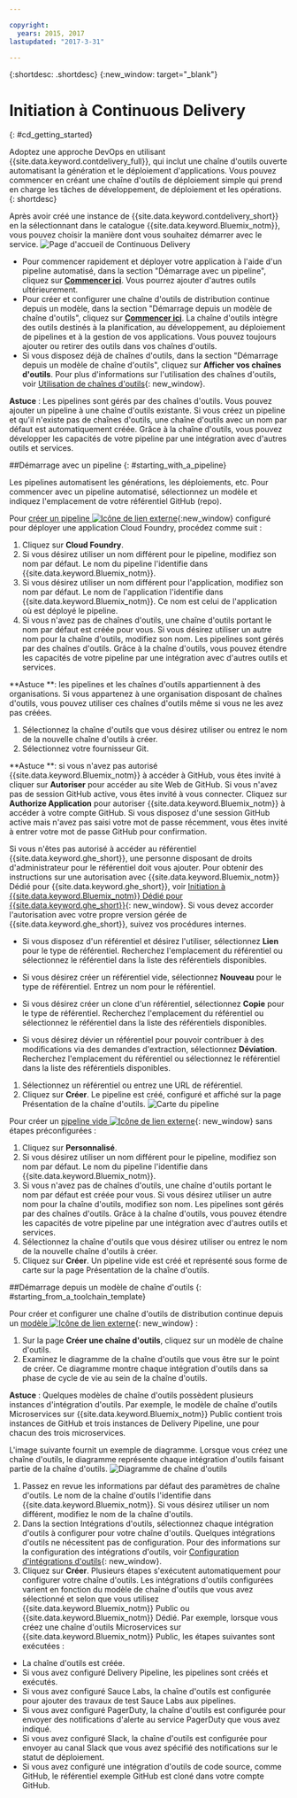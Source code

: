 ```yaml
---

copyright:
  years: 2015, 2017
lastupdated: "2017-3-31"

---
```


{:shortdesc: .shortdesc}
{:new_window: target="_blank"}

# Initiation à Continuous Delivery
{: #cd_getting_started}

Adoptez une approche DevOps en utilisant {{site.data.keyword.contdelivery_full}}, qui inclut une chaîne d'outils ouverte automatisant la génération et le déploiement d'applications. Vous
pouvez commencer en créant une chaîne d'outils de déploiement simple qui prend en charge les tâches de développement, de déploiement et les opérations.
{: shortdesc}

Après avoir créé une instance de {{site.data.keyword.contdelivery_short}} en la sélectionnant dans le catalogue {{site.data.keyword.Bluemix_notm}}, vous pouvez choisir la manière dont vous souhaitez démarrer avec le service.
 ![Page d'accueil de Continuous Delivery](images/cd_landing_page.png)

 * Pour commencer rapidement et déployer votre application à l'aide d'un pipeline automatisé, dans la section
"Démarrage avec un pipeline", cliquez sur **[Commencer ici](#starting_with_a_pipeline)**. Vous pourrez ajouter d'autres outils ultérieurement.
 * Pour créer et configurer une chaîne d'outils de distribution continue depuis un modèle, dans la section "Démarrage depuis un modèle de chaîne d'outils", cliquez sur **[Commencer ici](#starting_from_a_toolchain_template)**. La chaîne d'outils intègre des outils destinés à la planification, au développement, au déploiement de pipelines et à la gestion de vos applications. Vous pouvez toujours ajouter ou retirer des outils dans vos chaînes d'outils.
 * Si vous disposez déjà de chaînes d'outils, dans la section "Démarrage depuis un modèle de chaîne d'outils", cliquez sur **Afficher vos chaînes
d'outils**. Pour plus d'informations sur l'utilisation des chaînes d'outils, voir [Utilisation de chaînes d'outils](/docs/services/ContinuousDelivery/toolchains_using.html){: new_window}.

**Astuce** : Les pipelines sont gérés par des chaînes d'outils. Vous pouvez ajouter un pipeline à une chaîne d'outils existante. Si vous créez un pipeline et qu'il n'existe pas de chaînes d'outils, une chaîne d'outils avec un nom par défaut est automatiquement créée. Grâce à la chaîne d'outils, vous pouvez développer les capacités de votre pipeline par une intégration avec d'autres outils et services.

##Démarrage avec un pipeline
{: #starting_with_a_pipeline}

Les pipelines automatisent les générations, les déploiements, etc. Pour commencer avec un pipeline automatisé, sélectionnez un modèle et indiquez l'emplacement de votre référentiel GitHub (repo).

Pour [créer un pipeline ![Icône de lien externe](../../icons/launch-glyph.svg "External link icon")](https://console.ng.bluemix.net/devops/pipelines/dashboard/create){:new_window} configuré pour déployer une application Cloud Foundry, procédez comme suit :

1. Cliquez sur **Cloud Foundry**.
1. Si vous désirez utiliser un nom différent pour le pipeline, modifiez son nom par défaut. Le nom du pipeline l'identifie dans {{site.data.keyword.Bluemix_notm}}.
1. Si vous désirez utiliser un nom différent pour l'application, modifiez son nom par défaut. Le nom de l'application l'identifie dans {{site.data.keyword.Bluemix_notm}}. Ce nom est celui de l'application où est déployé le pipeline.
1. Si vous n'avez pas de chaînes d'outils, une chaîne d'outils portant le nom par défaut est créée pour vous. Si vous désirez utiliser un autre nom pour la chaîne d'outils, modifiez son nom. Les pipelines sont gérés par des chaînes d'outils. Grâce à la chaîne d'outils, vous pouvez étendre les capacités de votre pipeline par une intégration avec d'autres outils et services.

 **Astuce **: les pipelines et les chaînes d'outils appartiennent à des organisations. Si vous appartenez à une organisation disposant de chaînes d'outils, vous pouvez utiliser ces chaînes d'outils même si vous ne les avez pas créées.

1. Sélectionnez la chaîne d'outils que vous désirez utiliser ou entrez le nom de la nouvelle chaîne d'outils à créer.
1. Sélectionnez votre fournisseur Git.

 **Astuce **: si vous n'avez pas autorisé {{site.data.keyword.Bluemix_notm}} à accéder à GitHub, vous êtes invité à cliquer sur
**Autoriser** pour accéder au site Web de GitHub. Si vous n'avez pas de session GitHub active, vous êtes invité à vous connecter. Cliquez sur **Authorize Application** pour autoriser {{site.data.keyword.Bluemix_notm}} à accéder à votre compte GitHub. Si vous disposez d'une session GitHub active mais n'avez pas saisi votre mot de passe récemment, vous êtes invité à entrer votre mot de passe GitHub pour confirmation.

 Si vous n'êtes pas autorisé à accéder au référentiel {{site.data.keyword.ghe_short}}, une personne disposant de droits d'administrateur pour le référentiel doit vous ajouter. Pour obtenir des instructions sur une autorisation avec {{site.data.keyword.Bluemix_notm}} Dédié pour {{site.data.keyword.ghe_short}}, voir [Initiation à {{site.data.keyword.Bluemix_notm}} Dédié pour {{site.data.keyword.ghe_short}}](/docs/services/ghededicated/index.html){: new_window}. Si vous devez accorder l'autorisation avec votre propre version gérée de {{site.data.keyword.ghe_short}}, suivez vos procédures internes.

   * Si vous disposez d'un référentiel et désirez l'utiliser, sélectionnez **Lien** pour le type de référentiel. Recherchez l'emplacement du référentiel ou sélectionnez le référentiel dans la liste des référentiels disponibles.

   * Si vous désirez créer un référentiel vide, sélectionnez **Nouveau** pour le type de référentiel. Entrez un nom pour le référentiel.

   * Si vous désirez créer un clone d'un référentiel, sélectionnez **Copie** pour le type de référentiel. Recherchez l'emplacement du référentiel ou sélectionnez le référentiel dans la liste des référentiels disponibles.

   * Si vous désirez dévier un référentiel pour pouvoir contribuer à des modifications via des demandes d'extraction, sélectionnez **Déviation**. Recherchez l'emplacement du référentiel ou sélectionnez le référentiel dans la liste des référentiels disponibles.

1. Sélectionnez un référentiel ou entrez une URL de référentiel.
1. Cliquez sur **Créer**. Le pipeline est créé, configuré et affiché sur la page Présentation de la chaîne d'outils.
 ![Carte du pipeline](images/cd_pipeline.png)

Pour créer un [pipeline vide ![Icône de lien externe](../../icons/launch-glyph.svg "External link icon")](https://console.ng.bluemix.net/devops/pipelines/dashboard/create){: new_window} sans étapes préconfigurées :

1. Cliquez sur **Personnalisé**.
1. Si vous désirez utiliser un nom différent pour le pipeline, modifiez son nom par défaut. Le nom du pipeline l'identifie dans {{site.data.keyword.Bluemix_notm}}.
1. Si vous n'avez pas de chaînes d'outils, une chaîne d'outils portant le nom par défaut est créée pour vous. Si vous désirez utiliser un autre nom pour la chaîne d'outils, modifiez son nom. Les pipelines sont gérés par des chaînes d'outils. Grâce à la chaîne d'outils, vous pouvez étendre les capacités de votre pipeline par une intégration avec d'autres outils et services.
1. Sélectionnez la chaîne d'outils que vous désirez utiliser ou entrez le nom de la nouvelle chaîne d'outils à créer.
1. Cliquez sur **Créer**. Un pipeline vide est créé et représenté sous forme de carte sur la page Présentation de la chaîne d'outils.

##Démarrage depuis un modèle de chaîne d'outils
{: #starting_from_a_toolchain_template}

Pour créer et configurer une chaîne d'outils de distribution continue depuis un [modèle ![Icône de lien externe](../../icons/launch-glyph.svg "External link icon")](https://console.ng.bluemix.net/devops/create){: new_window} :

1. Sur la page **Créer une chaîne d'outils**, cliquez sur un modèle de chaîne d'outils.  
1. Examinez le diagramme de la chaîne d'outils que vous être sur le point de créer. Ce diagramme montre chaque intégration d'outils dans sa phase de cycle de vie au sein de la chaîne d'outils.

 **Astuce** : Quelques modèles de chaîne d'outils possèdent plusieurs instances d'intégration d'outils. Par exemple, le modèle de chaîne d'outils Microservices sur {{site.data.keyword.Bluemix_notm}} Public contient trois instances de GitHub et trois instances de Delivery Pipeline, une pour chacun des trois microservices.

 L'image suivante fournit un exemple de diagramme. Lorsque vous créez une chaîne d'outils, le diagramme représente chaque intégration d'outils faisant partie de la chaîne d'outils.
 ![Diagramme de chaîne d'outils](images/toolchain_diagram.png)
1. Passez en revue les informations par défaut des paramètres de chaîne d'outils. Le nom de la chaîne d'outils l'identifie dans {{site.data.keyword.Bluemix_notm}}. Si vous désirez utiliser un nom différent, modifiez le nom de la chaîne d'outils.
1. Dans la section Intégrations d'outils, sélectionnez chaque intégration d'outils à configurer pour votre chaîne d'outils. Quelques intégrations d'outils ne nécessitent pas de configuration. Pour des informations sur la configuration des intégrations d'outils, voir [Configuration d'intégrations d'outils](/docs/services/ContinuousDelivery/toolchains_integrations.html){: new_window}.
1. Cliquez sur **Créer**. Plusieurs étapes s'exécutent automatiquement pour configurer votre chaîne d'outils. Les intégrations d'outils configurées varient en fonction du modèle de chaîne d'outils que vous avez sélectionné et selon que vous utilisez {{site.data.keyword.Bluemix_notm}} Public ou {{site.data.keyword.Bluemix_notm}} Dédié. Par exemple, lorsque vous créez une chaîne d'outils Microservices sur {{site.data.keyword.Bluemix_notm}} Public, les étapes suivantes sont exécutées :

 * La chaîne d'outils est créée.
 * Si vous avez configuré Delivery Pipeline, les pipelines sont créés et exécutés.
 * Si vous avez configuré Sauce Labs, la chaîne d'outils est configurée pour ajouter des travaux de test Sauce Labs aux pipelines.
 * Si vous avez configuré PagerDuty, la chaîne d'outils est configurée pour envoyer des notifications d'alerte au service PagerDuty que vous avez indiqué.
 * Si vous avez configuré Slack, la chaîne d'outils est configurée pour envoyer au canal Slack que vous avez spécifié des notifications sur le statut de déploiement.
 * Si vous avez configuré une intégration d'outils de code source, comme GitHub, le référentiel exemple GitHub est cloné dans votre compte GitHub.
